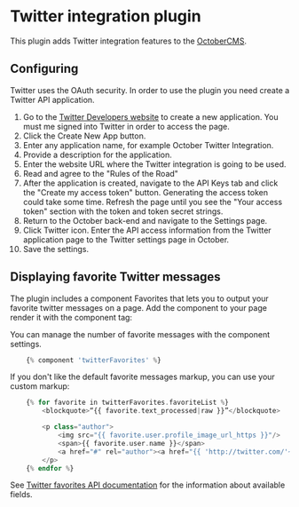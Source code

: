 # Twitter integration plugin

This plugin adds Twitter integration features to the [OctoberCMS](http://octobercms.com).

## Configuring

Twitter uses the OAuth security. In order to use the plugin you need create a Twitter API application.

1. Go to the [Twitter Developers website](https://apps.twitter.com/) to create a new application. You must me signed into Twitter in order to access the page.
2. Click the Create New App button.
3. Enter any application name, for example October Twitter Integration.
4. Provide a description for the application.
5. Enter the website URL where the Twitter integration is going to be used.
6. Read and agree to the "Rules of the Road"
7. After the application is created, navigate to the API Keys tab and click the "Create my access token" button. Generating the access token could take some time. Refresh the page until you see the "Your access token" section with the token and token secret strings.
8. Return to the October back-end and navigate to the Settings page. 
9. Click Twitter icon. Enter the API access information from the Twitter application page to the Twitter settings page in October.
10. Save the settings.

## Displaying favorite Twitter messages

The plugin includes a component Favorites that lets you to output your favorite twitter messages on a page. Add the component to your page render it with the component tag:

You can manage the number of favorite messages with the component settings.

```php
    {% component 'twitterFavorites' %}
```

If you don't like the default favorite messages markup, you can use your custom markup:

```php
    {% for favorite in twitterFavorites.favoriteList %}
        <blockquote>“{{ favorite.text_processed|raw }}”</blockquote>

        <p class="author">
            <img src="{{ favorite.user.profile_image_url_https }}"/>
            <span>{{ favorite.user.name }}</span>
            <a href="#" rel="author"><a href="{{ 'http://twitter.com/'~favorite.user.screen_name }}">@{{ favorite.user.screen_name }}</a></a>
        </p>
    {% endfor %}
```

See [Twitter favorites API documentation](https://dev.twitter.com/docs/api/1.1/get/favorites/list) for the information about available fields.